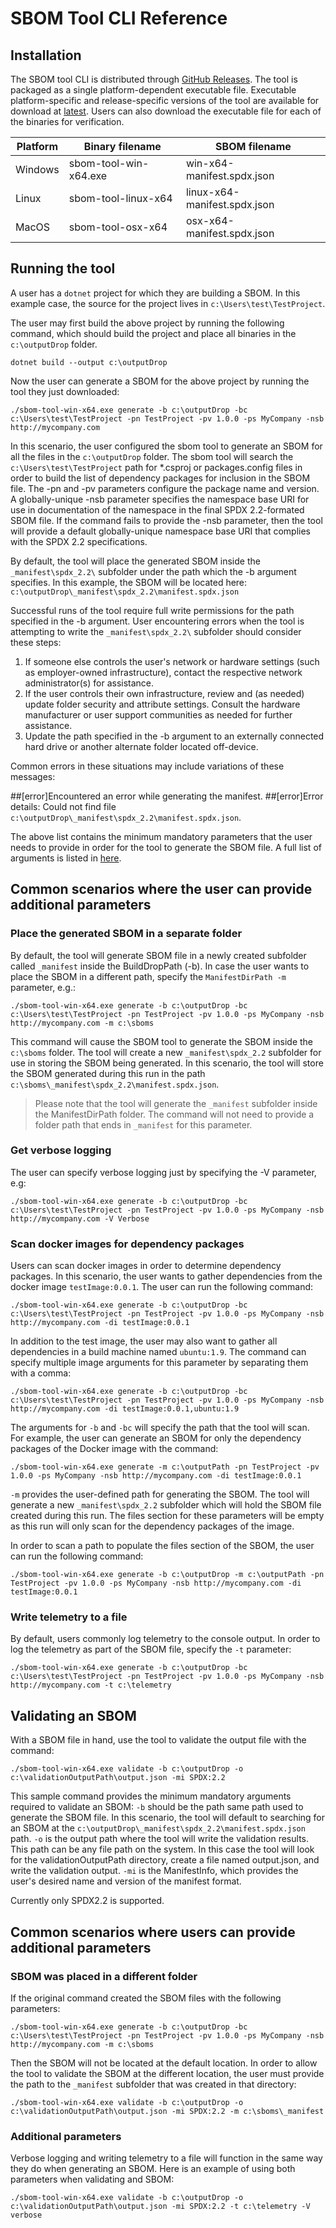 # SBOM Tool CLI Reference

## Installation

The SBOM tool CLI is distributed through [GitHub Releases](https://github.com/microsoft/sbom-tool/releases). The tool is packaged as a single platform-dependent executable file. Executable platform-specific and release-specific versions of the tool are available for download at [latest](https://github.com/microsoft/sbom-tool/releases/latest). Users can also download the executable file for each of the binaries for verification.

| Platform | Binary filename           | SBOM filename                    |
|----------|-----------------------|------------------------------|
| Windows  | sbom-tool-win-x64.exe | win-x64-manifest.spdx.json   |
| Linux    | sbom-tool-linux-x64   | linux-x64-manifest.spdx.json |
| MacOS    | sbom-tool-osx-x64     | osx-x64-manifest.spdx.json   |

## Running the tool

A user has a `dotnet` project for which they are building a SBOM. In this example case, the source for the project lives in `c:\Users\test\TestProject`.

The user may first build the above project by running the following command, which should build the project and place all binaries in the `c:\outputDrop` folder.

```
dotnet build --output c:\outputDrop
```

Now the user can generate a SBOM for the above project by running the tool they just downloaded:

```
./sbom-tool-win-x64.exe generate -b c:\outputDrop -bc c:\Users\test\TestProject -pn TestProject -pv 1.0.0 -ps MyCompany -nsb http://mycompany.com
```

In this scenario, the user configured the sbom tool to generate an SBOM for all the files in the `c:\outputDrop` folder.  The sbom tool will search the `c:\Users\test\TestProject` path for *.csproj or packages.config files in order to build the list of dependency packages for inclusion in the SBOM file. The -pn and -pv parameters configure the package name and version.  A globally-unique -nsb parameter specifies the namespace base URI for use in documentation of the namespace in the final SPDX 2.2-formated SBOM file.  If the command fails to provide the -nsb parameter, then the tool will provide a default globally-unique namespace base URI that complies with the SPDX 2.2 specifications.

By default, the tool will place the generated SBOM inside the `_manifest\spdx_2.2\` subfolder under the path which the -b argument specifies. In this example, the SBOM will be located here: `c:\outputDrop\_manifest\spdx_2.2\manifest.spdx.json`

Successful runs of the tool require full write permissions for the path specified in the -b argument.  User encountering errors when the tool is attempting to write the `_manifest\spdx_2.2\` subfolder should consider these steps:
1. If someone else controls the user's network or hardware settings (such as employer-owned infrastructure), contact the respective network administrator(s) for assistance.
2. If the user controls their own infrastructure, review and (as needed) update folder security and attribute settings.  Consult the hardware manufacturer or user support communities as needed for further assistance.
3. Update the path specified in the -b argument to an externally connected hard drive or another alternate folder located off-device. 

Common errors in these situations may include variations of these messages:

##[error]Encountered an error while generating the manifest.
##[error]Error details: Could not find file `c:\outputDrop\_manifest\spdx_2.2\manifest.spdx.json`.

The above list contains the minimum mandatory parameters that the user needs to provide in order for the tool to generate the SBOM file.  A full list of arguments is listed in [here](sbom-tool-arguments.md).

## Common scenarios where the user can provide additional parameters

### Place the generated SBOM in a separate folder

By default, the tool will generate SBOM file in a newly created subfolder called `_manifest` inside the BuildDropPath (-b).  In case the user wants to place the SBOM in a different path, specify the `ManifestDirPath -m` parameter, e.g.:

```
./sbom-tool-win-x64.exe generate -b c:\outputDrop -bc c:\Users\test\TestProject -pn TestProject -pv 1.0.0 -ps MyCompany -nsb http://mycompany.com -m c:\sboms
```

This command will cause the SBOM tool to generate the SBOM inside the `c:\sboms` folder. The tool will create a new `_manifest\spdx_2.2` subfolder for use in storing the SBOM being generated. In this scenario, the tool will store the SBOM generated during this run in the path `c:\sboms\_manifest\spdx_2.2\manifest.spdx.json`.

> Please note that the tool will generate the `_manifest` subfolder inside the ManifestDirPath folder.  The command will not need to provide a folder path that ends in `_manifest` for this parameter. 

### Get verbose logging

The user can specify verbose logging just by specifying the -V parameter, e.g:

```
./sbom-tool-win-x64.exe generate -b c:\outputDrop -bc c:\Users\test\TestProject -pn TestProject -pv 1.0.0 -ps MyCompany -nsb http://mycompany.com -V Verbose
```

### Scan docker images for dependency packages

Users can scan docker images in order to determine dependency packages.  In this scenario, the user wants to gather dependencies from the docker image `testImage:0.0.1`.  The user can run the following command:

```
./sbom-tool-win-x64.exe generate -b c:\outputDrop -bc c:\Users\test\TestProject -pn TestProject -pv 1.0.0 -ps MyCompany -nsb http://mycompany.com -di testImage:0.0.1
```

In addition to the test image, the user may also want to gather all dependencies in a build machine named `ubuntu:1.9`.  The command can specify multiple image arguments for this parameter by separating them with a comma:

```
./sbom-tool-win-x64.exe generate -b c:\outputDrop -bc c:\Users\test\TestProject -pn TestProject -pv 1.0.0 -ps MyCompany -nsb http://mycompany.com -di testImage:0.0.1,ubuntu:1.9
```

The arguments for `-b` and `-bc` will specify the path that the tool will scan. For example, the user can generate an SBOM for only the dependency packages of the Docker image with the command:

```
./sbom-tool-win-x64.exe generate -m c:\outputPath -pn TestProject -pv 1.0.0 -ps MyCompany -nsb http://mycompany.com -di testImage:0.0.1
```

`-m` provides the user-defined path for generating the SBOM. The tool will generate a new `_manifest\spdx_2.2` subfolder which will hold the SBOM file created during this run. The files section for these parameters will be empty as this run will only scan for the dependency packages of the image.

In order to scan a path to populate the files section of the SBOM, the user can run the following command:

```
./sbom-tool-win-x64.exe generate -b c:\outputDrop -m c:\outputPath -pn TestProject -pv 1.0.0 -ps MyCompany -nsb http://mycompany.com -di testImage:0.0.1
```

### Write telemetry to a file

By default, users commonly log telemetry to the console output. In order to log the telemetry as part of the SBOM file, specify the `-t` parameter: 

```
./sbom-tool-win-x64.exe generate -b c:\outputDrop -bc c:\Users\test\TestProject -pn TestProject -pv 1.0.0 -ps MyCompany -nsb http://mycompany.com -t c:\telemetry
```

## Validating an SBOM

With a SBOM file in hand, use the tool to validate the output file with the command:

```
./sbom-tool-win-x64.exe validate -b c:\outputDrop -o c:\validationOutputPath\output.json -mi SPDX:2.2
```

This sample command provides the minimum mandatory arguments required to validate an SBOM:
     `-b` should be the path same path used to generate the SBOM file.
     In this scenario, the tool will default to searching for an SBOM at the `c:\outputDrop\_manifest\spdx_2.2\manifest.spdx.json` path. 
     `-o` is the output path where the tool will write the validation results. This path can be any file path on the system. In this case the tool will look for the validationOutputPath directory, create a file named output.json, and write the validation output. 
     `-mi` is the ManifestInfo, which provides the user's desired name and version of the manifest format.

Currently only SPDX2.2 is supported.

## Common scenarios where users can provide additional parameters

### SBOM was placed in a different folder

If the original command created the SBOM files with the following parameters:

```
./sbom-tool-win-x64.exe generate -b c:\outputDrop -bc c:\Users\test\TestProject -pn TestProject -pv 1.0.0 -ps MyCompany -nsb http://mycompany.com -m c:\sboms
```

Then the SBOM will not be located at the default location. In order to allow the tool to validate the SBOM at the different location, the user must provide the path to the `_manifest` subfolder that was created in that directory:

```
./sbom-tool-win-x64.exe validate -b c:\outputDrop -o c:\validationOutputPath\output.json -mi SPDX:2.2 -m c:\sboms\_manifest
```

### Additional parameters

Verbose logging and writing telemetry to a file will function in the same way they do when generating an SBOM. Here is an example of using both parameters when validating and SBOM:

```
./sbom-tool-win-x64.exe validate -b c:\outputDrop -o c:\validationOutputPath\output.json -mi SPDX:2.2 -t c:\telemetry -V verbose
```


